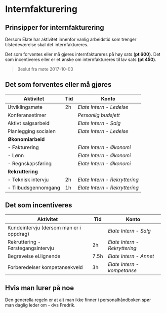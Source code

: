 
# Internfakturering

## Prinsipper for internfakturering

<p class="note">
Dersom Elate har aktivitet innenfor vanlig arbeidstid som trenger tilstedeværelse skal det internfaktureres.

Det som forventes eller må gjøres internfaktureres på høy sats <b>(pt 600)</b>.
Det som incentiveres eller er et ønske om internfaktureres til lav sats <b>(pt 450)</b>.
</p>

> Beslut fra møte 2017-10-03

## Det som forventes eller må gjøres

| Aktivitet            | Tid | Konto                         |
| -------------------- | --- | ----------------------------- |
| Utviklingsmøte       | 2h  | *Elate Intern - Ledelse*      |
| Konferansetimer      |     | *Personlig budsjett*          |
| Aktivt salgsarbeid   |     | *Elate Intern - Salg*         |
| Planlegging socialen |     | *Elate Intern - Ledelse*      |
| **Økonomiarbeid**    |     |                               |
| - Fakturering        |     | *Elate Intern - Økonomi*      |
| - Lønn               |     | *Elate Intern - Økonomi*      |
| - Regnskapsføring    |     | *Elate Intern - Økonomi*      |
| **Rekruttering**     |     |                               |
| - Teknisk intervju   | 2h  | *Elate Intern - Rekryttering* |
| - Tilbudsgennomgang  | 1h  | *Elate Intern - Rekryttering* |

## Det som incentiveres

| Aktivitet                               | Tid  | Konto                         |
| --------------------------------------- | ---- | ----------------------------- |
| Kundeintervju (dersom man er i oppdrag) |      | *Elate Intern - Salg*         |
| Rekruttering - Førstegangsintervju      | 2h   | *Elate Intern - Rekryttering* |
| Begravelse el.lignende                  | 7.5h | *Elate Intern - Annet*        |
| Forberedelser kompetansekveld           | 3h   | *Elate Intern - kompetanse*   |

## Hvis man lurer på noe

<p class="note tip">
Den generella regeln er at alt man ikke finner i personalhåndboken spør man daglig leder om - dvs Fredrik.
</p>
